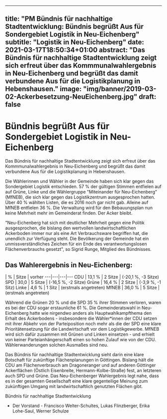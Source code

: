 
---
title: "PM Bündnis für nachhaltige Stadtentwicklung: Bündnis begrüßt Aus für Sondergebiet Logistik in Neu-Eichenberg"
subtitle: "Logistik in Neu-Eichenberg"
date: 2021-03-17T18:50:34+01:00
abstract: "Das Bündnis für nachhaltige Stadtentwicklung zeigt sich erfreut über das Kommmunalwahlergebnis in Neu-Eichenberg und begrüßt das damit verbundene Aus für die Logistikplanung in Hebenshausen."
image: "img/banner/2019-03-02-Ackerbesetzung-NeuEichenberg.jpg"
draft: false
---

# Bündnis begrüßt Aus für Sondergebiet Logistik in Neu-Eichenberg

Das Bündnis für nachhaltige Stadtentwicklung zeigt sich erfreut über das Kommmunalwahlergebnis in Neu-Eichenberg und begrüßt das damit verbundene Aus für die Logistikplanung in Hebenshausen. 

Die Wählerinnen und Wähler in der Gemeinde haben sich klar gegen das Sondergebiet Logistik entschieden. 57 % der gültigen Stimmen entfielen auf auf Grüne, Linke und die Wählergruppe "Miteinander für Neu-Eichenberg" (MfNEB), die sich klar gegen das Logistikzentrum ausgesprochen hatten. Über 40 % wählten Listen, die es 2016 noch gar nicht gab. Alleine auf MfNEB entfielen 36 %. Die Verwaltung wird für den Bebauungsplan nun keine Mehrheit mehr im Gemeinderat finden. Der Acker bleibt.

"Neu-Eichenberg hat sich mit deutlicher Mehrheit gegen eine Politik ausgesprochen, die bislang den wertvollen landwirtschaftlichen Ackerboden immer nur als eine Art Verbrauchsware begriffen hat, die unendlich zur Verfügung steht. Die Bevölkerung der Gemeinde hat ein unmissverständliches Zeichen für ein Ende des verantwortungslosen Flächenverbrauchs gesetzt", so Sigrid Runge, Mitglied des Bündnisses.

## Das Wahlerergebnis in Neu-Eichenberg:

 | % | Sitze | vorher
---|---|---|---
CDU | 13,1 % | 2 Sitze | (-20,1 %, -3 Sitze)
SPD | 30,0 | 5 Sitze | (-16,5 %, -2 Sitze) 
Grüne | 16,4 % | 2 Sitze | (-3,9 %, -1 Sitz)
Linke | 4,6 % | 1 Sitz | (erstmals angetreten)
MfNEB | 36,0 % | 5 Sitze | (erstmals angetreten)

Während die Grünen 20 % und die SPD 35 % ihrer Stimmen verloren, waren es bei der CDU sogar erstaunliche 61 %. Die Gemeinderatswahl in Neu-Eichenberg hatte wie nirgendwo anders als Hauptwahlkampfthema den Erhalt des Ackerbodens - insbesondere die Wähler*innen der CDU setzen mit ihrer Abkehr von der Parteiposition noch mehr als die der SPD eine klare Prioritätensetzung für die Landwirtschaft vor dem Logistikgewerbe. MfNEB wird sich dafür zusammen mit Grünen und Linken einsetzen - und erhielt von keiner Parteianhängerschaft einen so hohen Zulauf wie von der CDU. Wählerwanderungen solchen Ausmaßes sind neu.

Das Bündnis für nachhaltige Stadtentwicklung sieht darin eine klare Botschaft für zukünftige Flächenplanungen in Göttingen. Bislang hält die CDU am Flächenverbrauch am Dragoneranger und auf anderen Göttinger Ackerflächen (Östlich Eisenbreite, Hermann-Kolbe-Straße) fest, an letzteren auch SPD und Grüne. Das Neu-Eichenberger Wahlergebnis legt nahe, dass es in der gesamten Gesellschaft eine klare gegenteilige Meinung zum zukünftigen Umgang mit landwirtschaftlich genutzten Flächen gibt. 


 	
Bündnis für nachhaltige Stadtentwicklung
- Der Vorstand -
Francisco Welter-Schultes, Lukas Flinzberger, Erika Lohe-Saul, Werner Schulze 

